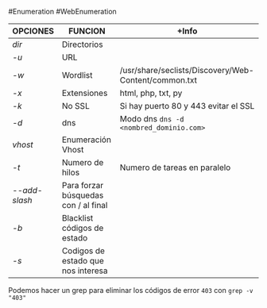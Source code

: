 #Enumeration #WebEnumeration 

| OPCIONES      | FUNCION                              | +Info                                                |
| ------------- | ------------------------------------ | ---------------------------------------------------- |
| *dir*         | Directorios                          |                                                      |
| *-u*          | URL                                  |                                                      |
| *-w*          | Wordlist                             | /usr/share/seclists/Discovery/Web-Content/common.txt |
| *-x*          | Extensiones                          | html, php, txt, py                                   |
| *-k*          | No SSL                               | Si hay puerto 80 y 443 evitar el SSL                 |
| *-d*          | dns                                  | Modo dns `dns -d <nombred_dominio.com>`              |
| *vhost*       | Enumeración Vhost                    |                                                      |
| *-t*          | Numero de hilos                      | Numero de tareas en paralelo                         |
| *--add-slash* | Para forzar búsquedas con / al final |                                                      |
| *-b*          | Blacklist códigos de estado          |                                                      |
| *-s*          | Codigos de estado que nos interesa   |                                                      |
Podemos hacer un grep para eliminar los códigos de error `403` con `grep -v "403"`
